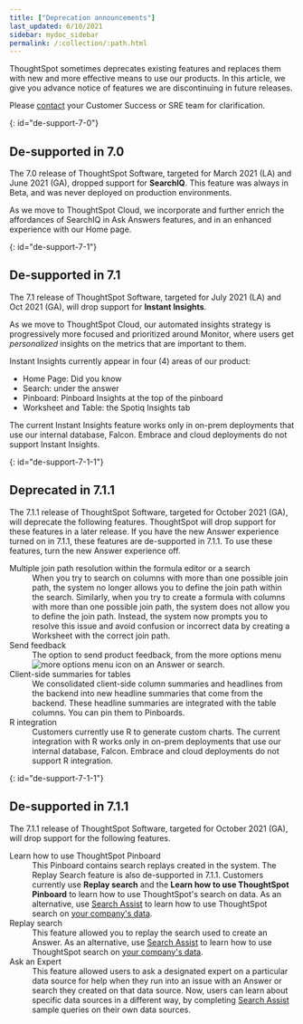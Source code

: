```yaml
---
title: ["Deprecation announcements"]
last_updated: 6/10/2021
sidebar: mydoc_sidebar
permalink: /:collection/:path.html
---
```


ThoughtSpot sometimes deprecates existing features and replaces them with new and more effective means to use our products.  In this article, we give you advance notice of features we are discontinuing in future releases.

Please [contact](https://community.thoughtspot.com/customers/s/contactsupport) your Customer Success or SRE team for clarification.

{: id="de-support-7-0"}
## De-supported in 7.0

The 7.0 release of ThoughtSpot Software, targeted for March 2021 (LA) and June 2021 (GA), dropped support for  **SearchIQ**. This feature was always in Beta, and was never deployed on production environments.

As we move to ThoughtSpot Cloud, we incorporate and further enrich the affordances of SearchIQ in Ask Answers features, and in an enhanced experience with our Home page.

{: id="de-support-7-1"}
## De-supported in 7.1

The 7.1 release of ThoughtSpot Software, targeted for July 2021 (LA) and Oct 2021 (GA), will drop support for  **Instant Insights**.

As we move to ThoughtSpot Cloud, our automated insights strategy is progressively more focused and prioritized around Monitor, where users get _personalized_ insights on the metrics that are important to them.

Instant Insights currently appear in four (4) areas of our product:

- Home Page: Did you know
- Search: under the answer
- Pinboard: Pinboard Insights at the top of the pinboard
- Worksheet and Table: the Spotiq Insights tab

The current Instant Insights feature works only in on-prem deployments that use our internal database, Falcon. Embrace and cloud deployments do not support Instant Insights.  

{: id="de-support-7-1-1"}
## Deprecated in 7.1.1
The 7.1.1 release of ThoughtSpot Software, targeted for October 2021 (GA), will deprecate the following features. ThoughtSpot will drop support for these features in a later release. If you have the new Answer experience turned on in 7.1.1, these features are de-supported in 7.1.1. To use these features, turn the new Answer experience off.

<dl>
<dlentry><dt>Multiple join path resolution within the formula editor or a search</dt>
<dd>When you try to search on columns with more than one possible join path, the system no longer allows you to define the join path within the search. Similarly, when you try to create a formula with columns with more than one possible join path, the system does not allow you to define the join path. Instead, the system now prompts you to resolve this issue and avoid confusion or incorrect data by creating a Worksheet with the correct join path.</dd></dlentry>
<dlentry><dt>Send feedback</dt>
<dd>The option to send product feedback, from the more options menu <img src="{{ site.baseurl }}/images/icon-more-10px.png" alt="more options menu icon" class="inline"/> on an Answer or search.</dd></dlentry>
<dlentry><dt>Client-side summaries for tables</dt>
<dd>We consolidated client-side column summaries and headlines from the backend into new headline summaries that come from the backend. These headline summaries are integrated with the table columns. You can pin them to Pinboards.</dd></dlentry>
<dlentry><dt>R integration</dt>
<dd>Customers currently use R to generate custom charts. The current integration with R works only in on-prem deployments that use our internal database, Falcon. Embrace and cloud deployments do not support R integration.</dd></dlentry>
</dl>

{: id="de-support-7-1-1"}
## De-supported in 7.1.1
The 7.1.1 release of ThoughtSpot Software, targeted for October 2021 (GA), will drop support for the following features.

<dl><dlentry><dt>Learn how to use ThoughtSpot Pinboard</dt>
<dd>This Pinboard contains search replays created in the system. The Replay Search feature is also de-supported in 7.1.1. Customers currently use <strong>Replay search</strong> and the <strong>Learn how to use ThoughtSpot Pinboard</strong> to learn how to use ThoughtSpot's search on data. As an alternative, use <a href="{{ site.baseurl }}/end-user/onboarding/search-assist.html">Search Assist</a> to learn how to use ThoughtSpot search on <a href="{{ site.baseurl }}/admin/worksheets/search-assist-coach.html">your company's data</a>.</dd></dlentry>
<dlentry><dt>Replay search</dt>
<dd>This feature allowed you to replay the search used to create an Answer. As an alternative, use <a href="{{ site.baseurl }}/end-user/onboarding/search-assist.html">Search Assist</a> to learn how to use ThoughtSpot search on <a href="{{ site.baseurl }}/admin/worksheets/search-assist-coach.html">your company's data</a>.</dd></dlentry>
<dlentry><dt>Ask an Expert</dt>
<dd>This feature allowed users to ask a designated expert on a particular data source for help when they run into an issue with an Answer or search they created on that data source. Now, users can learn about specific data sources in a different way, by completing <a href="{{ site.baseurl }}/end-user/onboarding/search-assist.html">Search Assist</a> sample queries on their own data sources.</dd></dlentry>
</dl>

